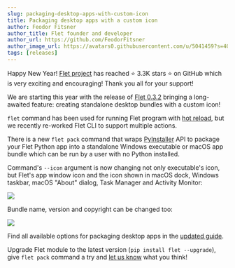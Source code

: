 ```yaml
---
slug: packaging-desktop-apps-with-custom-icon
title: Packaging desktop apps with a custom icon
author: Feodor Fitsner
author_title: Flet founder and developer
author_url: https://github.com/FeodorFitsner
author_image_url: https://avatars0.githubusercontent.com/u/5041459?s=400&v=4
tags: [releases]
---
```


Happy New Year! [Flet project](https://github.com/flet-dev/flet) has reached ⭐️ 3.3K stars ⭐️ on GitHub which is very exciting and encouraging! Thank you all for your support!

We are starting this year with the release of [Flet 0.3.2](https://pypi.org/project/flet/) bringing a long-awaited feature: creating standalone desktop bundles with a custom icon!

`flet` command has been used for running Flet program with [hot reload](/docs/reference/cli/run), but we recently re-worked Flet CLI to support multiple actions.

There is a new `flet pack` command that wraps [PyInstaller](https://github.com/pyinstaller/pyinstaller) API to package your Flet Python app into a standalone Windows executable or macOS app bundle which can be run by a user with no Python installed.

Command's `--icon` argument is now changing not only executable's icon, but Flet's app window icon and the icon shown in macOS dock, Windows taskbar, macOS "About" dialog, Task Manager and Activity Monitor:

<img src="/img/docs/getting-started/package-desktop/macos-dock.png" className="screenshot-20 screenshot-rounded" />

Bundle name, version and copyright can be changed too:

<img src="/img/docs/getting-started/package-desktop/flet-app-bundle-about-clean.png" className="screenshot-50" />

Find all available options for packaging desktop apps in the [updated guide](/docs/publish).

Upgrade Flet module to the latest version (`pip install flet --upgrade`), give `flet pack` command a try and [let us know](https://discord.gg/dzWXP8SHG8) what you think!